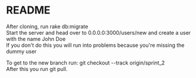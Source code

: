 # README

After cloning, run rake db:migrate  
Start the server and head over to 0.0.0.0:3000/users/new and create a user with the name John Doe  
If you don't do this you will run into problems because you're missing the dummy user  
  
To get to the new branch run: git checkout --track origin/sprint_2  
After this you run git pull.  


